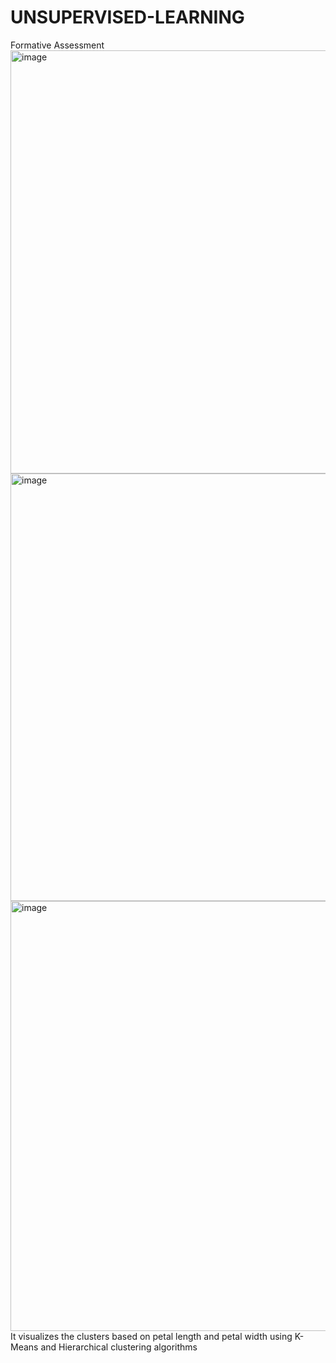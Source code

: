 # UNSUPERVISED-LEARNING
Formative Assessment 
<img width="677" alt="image" src="https://github.com/user-attachments/assets/5d93d428-79ee-4a9e-b413-77b40dfbeb92">
<img width="684" alt="image" src="https://github.com/user-attachments/assets/7d9e5c45-9f4a-499a-b550-18616467b356">
<img width="688" alt="image" src="https://github.com/user-attachments/assets/92dc5cce-b17c-4b93-b603-c8381bb09a3a">
It visualizes the clusters based on petal length and petal width using K-Means and Hierarchical clustering algorithms
